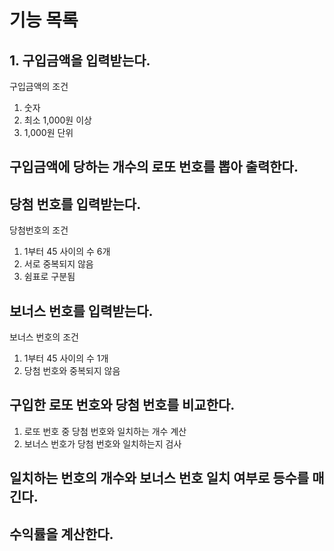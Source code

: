 # 기능 목록

## 1. 구입금액을 입력받는다.
구입금액의 조건
1. 숫자
2. 최소 1,000원 이상
3. 1,000원 단위

## 구입금액에 당하는 개수의 로또 번호를 뽑아 출력한다.


## 당첨 번호를 입력받는다.
당첨번호의 조건
1. 1부터 45 사이의 수 6개
1. 서로 중복되지 않음
2. 쉼표로 구분됨

## 보너스 번호를 입력받는다.
보너스 번호의 조건
1. 1부터 45 사이의 수 1개
2. 당첨 번호와 중복되지 않음

## 구입한 로또 번호와 당첨 번호를 비교한다.
1. 로또 번호 중 당첨 번호와 일치하는 개수 계산
2. 보너스 번호가 당첨 번호와 일치하는지 검사

## 일치하는 번호의 개수와 보너스 번호 일치 여부로 등수를 매긴다.

## 수익률을 계산한다.
